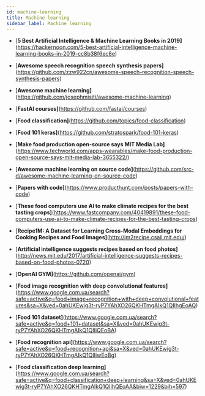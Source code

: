 ```yaml
---
id: machine-learning
title: Machine learning
sidebar_label: Machine learning
---
```



- [**5 Best Artificial Intelligence & Machine Learning Books in 2019]**(https://hackernoon.com/5-best-artificial-intelligence-machine-learning-books-in-2019-cc8b38f6ec8e)
- [**Awesome speech recognition speech synthesis papers]**(https://github.com/zzw922cn/awesome-speech-recognition-speech-synthesis-papers)
- [**Awesome machine learning]**(https://github.com/josephmisiti/awesome-machine-learning)
- [**FastAI courses]**(https://github.com/fastai/courses)
- [**Food classification]**(https://github.com/topics/food-classification)
- [**Food 101 keras]**(https://github.com/stratospark/food-101-keras)
- [**Make food production open-source says MIT Media Lab]**(https://www.techworld.com/apps-wearables/make-food-production-open-source-says-mit-media-lab-3655322/)
- [**Awesome machine learning on source code]**(https://github.com/src-d/awesome-machine-learning-on-source-code)
- [**Papers with code]**(https://www.producthunt.com/posts/papers-with-code)
- [**These food computers use AI to make climate recipes for the best tasting crops]**(https://www.fastcompany.com/40419891/these-food-computers-use-ai-to-make-climate-recipes-for-the-best-tasting-crops)
- [**Recipe1M: A Dataset for Learning Cross-Modal Embeddings for Cooking Recipes and Food Images]**(http://im2recipe.csail.mit.edu/)
- [**Artificial intelligence suggests recipes based on food photos]**(http://news.mit.edu/2017/artificial-intelligence-suggests-recipes-based-on-food-photos-0720)
- [**OpenAI GYM]**(https://github.com/openai/gym)

- [**Food image recognition with deep convolutional features]**(https://www.google.com.ua/search?safe=active&q=food+image+recognition+with+deep+convolutional+features&sa=X&ved=0ahUKEwig3t-ryP7YAhXO26QKHTmgAIkQ1QIIhgEoAQ)
- [**Food 101 dataset]**(https://www.google.com.ua/search?safe=active&q=food+101+dataset&sa=X&ved=0ahUKEwig3t-ryP7YAhXO26QKHTmgAIkQ1QIIiQEoBA)
- [**Food recognition api]**(https://www.google.com.ua/search?safe=active&q=food+recognition+api&sa=X&ved=0ahUKEwig3t-ryP7YAhXO26QKHTmgAIkQ1QIIiwEoBg)
- [**Food classification deep learning]**(https://www.google.com.ua/search?safe=active&q=food+classification+deep+learning&sa=X&ved=0ahUKEwig3t-ryP7YAhXO26QKHTmgAIkQ1QIIhQEoAA&biw=1229&bih=597)
